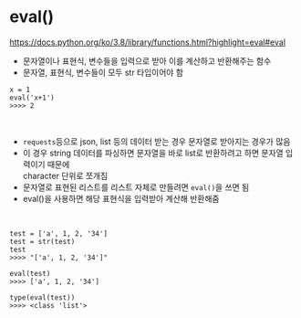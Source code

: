 eval()
===
https://docs.python.org/ko/3.8/library/functions.html?highlight=eval#eval  

- 문자열이나 표현식, 변수들을 입력으로 받아 이를 계산하고 반환해주는 함수  
- 문자열, 표현식, 변수들이 모두 str 타입이어야 함  
  
```
x = 1
eval('x+1')
>>>> 2
```  
<br> 
  
- ```requests```등으로 json, list 등의 데이터 받는 경우 문자열로 받아지는 경우가 많음  
- 이 경우 string 데이터를 파싱하면 문자열을 바로 list로 반환하려고 하면 문자열 입력이기 때문에  
  character 단위로 쪼개짐  
- 문자열로 표현된 리스트를 리스트 자체로 만들려면 ```eval()```을 쓰면 됨  
- eval()을 사용하면 해당 표현식을 입력받아 계산해 반환해줌  
<br>

```
test = ['a', 1, 2, '34']
test = str(test)
test
>>>> "['a', 1, 2, '34']"

eval(test)
>>>> ['a', 1, 2, '34']

type(eval(test))
>>>> <class 'list'>
```
